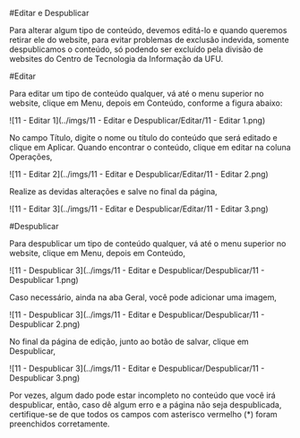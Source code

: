 #Editar e Despublicar

Para alterar algum tipo de conteúdo, devemos editá-lo e quando queremos retirar
ele do website, para evitar problemas de exclusão indevida, somente despublicamos o
conteúdo, só podendo ser excluído pela divisão de websites do Centro de Tecnologia
da Informação da UFU.


#Editar

Para editar um tipo de conteúdo qualquer, vá até o menu superior no website, clique em Menu, depois em Conteúdo, conforme a figura abaixo:

![11 - Editar 1](../imgs/11 - Editar e Despublicar/Editar/11 - Editar 1.png)

No campo Título, digite o nome ou título do conteúdo que será editado e clique em Aplicar. Quando encontrar o conteúdo, clique em editar na coluna Operações,

![11 - Editar 2](../imgs/11 - Editar e Despublicar/Editar/11 - Editar 2.png)

Realize as devidas alterações e salve no final da página,

![11 - Editar 3](../imgs/11 - Editar e Despublicar/Editar/11 - Editar 3.png)

#Despublicar

Para despublicar um tipo de conteúdo qualquer, vá até o menu superior no
website, clique em Menu, depois em Conteúdo,

![11 - Despublicar 3](../imgs/11 - Editar e Despublicar/Despublicar/11 - Despublicar 1.png)

Caso necessário, ainda na aba Geral, você pode adicionar uma imagem,

![11 - Despublicar 3](../imgs/11 - Editar e Despublicar/Despublicar/11 - Despublicar 2.png)

No final da página de edição, junto ao botão de salvar, clique em Despublicar,

![11 - Despublicar 3](../imgs/11 - Editar e Despublicar/Despublicar/11 - Despublicar 3.png)

Por vezes, algum dado pode estar incompleto no conteúdo que você irá
despublicar, então, caso dê algum erro e a página não seja despublicada, certifique-se
de que todos os campos com asterisco vermelho (*) foram preenchidos corretamente.